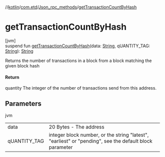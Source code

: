 //[kotlin](../../../index.md)/[com.etd](../index.md)/[Json_rpc_methods](index.md)/[getTransactionCountByHash](get-transaction-count-by-hash.md)

# getTransactionCountByHash

[jvm]\
suspend fun [getTransactionCountByHash](get-transaction-count-by-hash.md)(data: [String](https://kotlinlang.org/api/latest/jvm/stdlib/kotlin/-string/index.html), qUANTITY_TAG: [String](https://kotlinlang.org/api/latest/jvm/stdlib/kotlin/-string/index.html)): [String](https://kotlinlang.org/api/latest/jvm/stdlib/kotlin/-string/index.html)

Returns the number of transactions in a block from a block matching the given block hash

#### Return

quantity The integer of the number of transactions send from this address.

## Parameters

jvm

| | |
|---|---|
| data | 20 Bytes - The address |
| qUANTITY_TAG | integer block number, or the string "latest", "earliest" or "pending", see the default block parameter |
